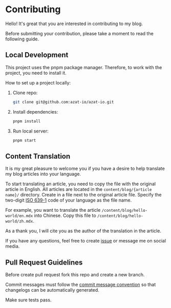 # Contributing

Hello! It's great that you are interested in contributing to my blog.

Before submitting your contribution, please take a moment to read the following guide.

## Local Development

This project uses the pnpm package manager. Therefore, to work with the project, you need to install it.

How to set up a project locally:

1. Clone repo:

   ```sh
   git clone git@github.com:azat-io/azat-io.git
   ```

2. Install dependencies:

   ```sh
   pnpm install
   ```

3. Run local server:

   ```sh
   pnpm start
   ```

## Content Translation

It is my great pleasure to welcome you if you have a desire to help translate my blog articles into your language.

To start translating an article, you need to copy the file with the original article in English. All articles are located in the `content/blog/{article name}/` directory. Create in a file next to the original article file. Specify the two-digit [ISO 639-1](https://en.wikipedia.org/wiki/List_of_ISO_639_language_codes) code of your language as the file name.

For example, you want to translate the article `/content/blog/hello-world/en.mdx` into Chinese. Copy this file to `/content/blog/hello-world/zh.mdx`.

As a thank you, I will cite you as the author of the translation in the article.

If you have any questions, feel free to create [issue](https://github.com/azat-io/azat-io/issues) or message me on social media.

## Pull Request Guidelines

Before create pull request fork this repo and create a new branch.

Commit messages must follow the [commit message convention](https://www.conventionalcommits.org/en/v1.0.0/) so that changelogs can be automatically generated.

Make sure tests pass.
